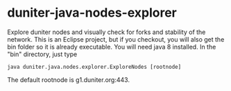 # duniter-java-nodes-explorer
Explore duniter nodes and visually check for forks and stability of the network.
This is an Eclipse project, but if you checkout, you will also get the bin folder so it is already executable.
You will need java 8 installed.
In the "bin" directory, just type 

    java duniter.java.nodes.explorer.ExploreNodes [rootnode]

The default rootnode is g1.duniter.org:443.
